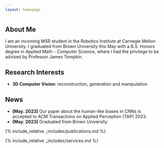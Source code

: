 ```yaml
---
layout: homepage
---
```


## About Me

I am an incoming MSR student in the Robotics Institute at Carnegie Mellon University. I graduated from Brown University
this May with a B.S. Honors degree in Applied Math - Computer Science, where I had the privilege 
to be advised by Professor James Tompkin. 

## Research Interests

- **3D Computer Vision:** reconstruction, generation and manipulation

## News

- **[May. 2023]** Our paper about the human-like biases in CNNs is accepted 
to ACM Transactions on Applied Perception (TAP) 2023.
- **[May. 2023]** Graduated from Brown University.

{% include_relative _includes/publications.md %}

{% include_relative _includes/services.md %}
